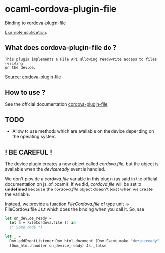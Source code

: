 # ocaml-cordova-plugin-file

Binding to
[cordova-plugin-file](https://github.com/apache/cordova-plugin-file)

[Example
application](https://github.com/dannywillems/ocaml-cordova-plugin-file-example).

## What does cordova-plugin-file do ?

```
This plugin implements a File API allowing read/write access to files residing
on the device.
```

Source: [cordova-plugin-file](https://github.com/apache/cordova-plugin-file)

## How to use ?

See the official documentation
[cordova-plugin-file](https://github.com/apache/cordova-plugin-file)

## TODO

* Allow to use methods which are available on the device depending on the
  operating system.

## ! BE CAREFUL !

The device plugin creates a new object called *cordova.file*, but the object is
available when the *deviceready* event is handled.

We don't provide a *cordova.file* variable in this plugin (as said in the official
documentation on js_of_ocaml). If we did, *cordova.file* will be set to **undefined**
because the *cordova.file* object doesn't exist when we create the variable.

Instead, we provide a function *FileCordova.file* of type unit -> FileCordova.file
Js.t which does the binding when you call it.
So, use

```OCaml
let on_device_ready =
  let a = FileCordova.file () in
  (* Some code *)

let _ =
  Dom.addEventListener Dom_html.document (Dom.Event.make "deviceready")
  (Dom_html.handler on_device_ready) Js._false
```
